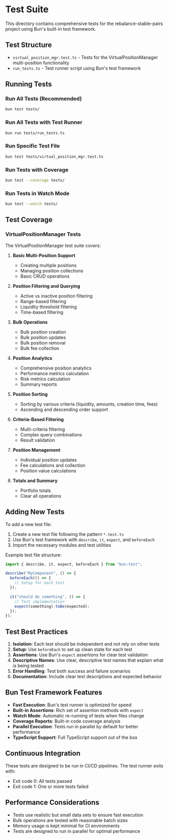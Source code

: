 # Test Suite

This directory contains comprehensive tests for the rebalance-stable-pairs project using Bun's built-in test framework.

## Test Structure

- `virtual_position_mgr.test.ts` - Tests for the VirtualPositionManager multi-position functionality
- `run_tests.ts` - Test runner script using Bun's test framework

## Running Tests

### Run All Tests (Recommended)

```bash
bun test tests/
```

### Run All Tests with Test Runner

```bash
bun run tests/run_tests.ts
```

### Run Specific Test File

```bash
bun test tests/virtual_position_mgr.test.ts
```

### Run Tests with Coverage

```bash
bun test --coverage tests/
```

### Run Tests in Watch Mode

```bash
bun test --watch tests/
```

## Test Coverage

### VirtualPositionManager Tests

The VirtualPositionManager test suite covers:

1. **Basic Multi-Position Support**

   - Creating multiple positions
   - Managing position collections
   - Basic CRUD operations

2. **Position Filtering and Querying**

   - Active vs inactive position filtering
   - Range-based filtering
   - Liquidity threshold filtering
   - Time-based filtering

3. **Bulk Operations**

   - Bulk position creation
   - Bulk position updates
   - Bulk position removal
   - Bulk fee collection

4. **Position Analytics**

   - Comprehensive position analytics
   - Performance metrics calculation
   - Risk metrics calculation
   - Summary reports

5. **Position Sorting**

   - Sorting by various criteria (liquidity, amounts, creation time, fees)
   - Ascending and descending order support

6. **Criteria-Based Filtering**

   - Multi-criteria filtering
   - Complex query combinations
   - Result validation

7. **Position Management**

   - Individual position updates
   - Fee calculations and collection
   - Position value calculations

8. **Totals and Summary**
   - Portfolio totals
   - Clear all operations

## Adding New Tests

To add a new test file:

1. Create a new test file following the pattern `*.test.ts`
2. Use Bun's test framework with `describe`, `it`, `expect`, and `beforeEach`
3. Import the necessary modules and test utilities

Example test file structure:

```typescript
import { describe, it, expect, beforeEach } from "bun:test";

describe("MyComponent", () => {
  beforeEach(() => {
    // Setup for each test
  });

  it("should do something", () => {
    // Test implementation
    expect(something).toBe(expected);
  });
});
```

## Test Best Practices

1. **Isolation**: Each test should be independent and not rely on other tests
2. **Setup**: Use `beforeEach` to set up clean state for each test
3. **Assertions**: Use Bun's `expect` assertions for clear test validation
4. **Descriptive Names**: Use clear, descriptive test names that explain what is being tested
5. **Error Handling**: Test both success and failure scenarios
6. **Documentation**: Include clear test descriptions and expected behavior

## Bun Test Framework Features

- **Fast Execution**: Bun's test runner is optimized for speed
- **Built-in Assertions**: Rich set of assertion methods with `expect`
- **Watch Mode**: Automatic re-running of tests when files change
- **Coverage Reports**: Built-in code coverage analysis
- **Parallel Execution**: Tests run in parallel by default for better performance
- **TypeScript Support**: Full TypeScript support out of the box

## Continuous Integration

These tests are designed to be run in CI/CD pipelines. The test runner exits with:

- Exit code 0: All tests passed
- Exit code 1: One or more tests failed

## Performance Considerations

- Tests use realistic but small data sets to ensure fast execution
- Bulk operations are tested with reasonable batch sizes
- Memory usage is kept minimal for CI environments
- Tests are designed to run in parallel for optimal performance
